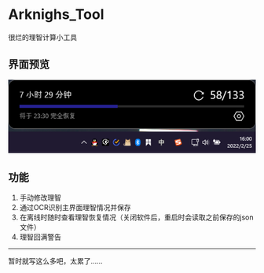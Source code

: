 # Arknighs_Tool
很烂的理智计算小工具

## 界面预览
![image](https://github.com/KINOVE/Arknighs_Tool/blob/main/Arknights_Tool/images/1.png)

## 功能
1. 手动修改理智
2. 通过OCR识别主界面理智情况并保存
3. 在离线时随时查看理智恢复情况（关闭软件后，重启时会读取之前保存的json文件）
4. 理智回满警告

----
暂时就写这么多吧，太累了……
